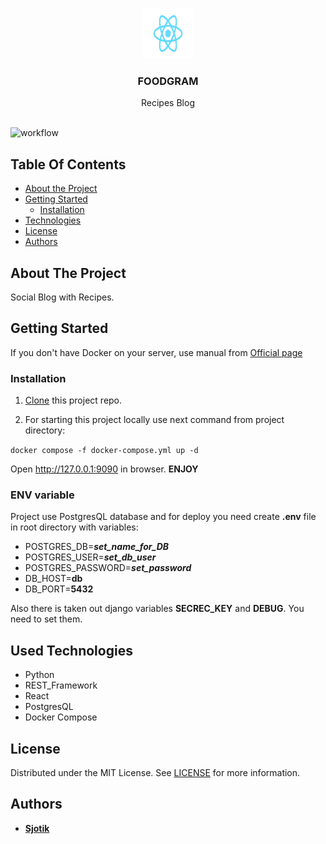 <br/>
<p align="center">
  <a href="https://github.com/sjotik/foodgram-project-react">
    <img src="frontend/src/logo.svg" alt="Logo" width="80" height="80">
  </a>

  <h3 align="center">FOODGRAM</h3>

  <p align="center">
    Recipes Blog
    <br/>
    <br/>
  </p>
</p>

![workflow](https://github.com/sjotik/foodgram-project-react/actions/workflows/main.yml/badge.svg)

## Table Of Contents

* [About the Project](#about-the-project)
* [Getting Started](#getting-started)
  * [Installation](#installation)
* [Technologies](#used-technologies)
* [License](#license)
* [Authors](#authors)

## About The Project

Social Blog with Recipes.

## Getting Started

If you don't have Docker on your server, use manual from [Official page](https://docs.docker.com/engine/install/)

### Installation

1. [Clone](git@github.com:sjotik/foodgram-project-react.git) this project repo.

2. For starting this project locally use next command from project directory:

`docker compose -f docker-compose.yml up -d`

Open http://127.0.0.1:9090 in browser. **ENJOY**

### ENV variable

Project use PostgresQL database and for deploy you need create **.env** file in root directory with variables:
+ POSTGRES_DB=***set_name_for_DB***
+ POSTGRES_USER=***set_db_user***
+ POSTGRES_PASSWORD=***set_password***
+ DB_HOST=**db**
+ DB_PORT=**5432**

Also there is taken out django variables **SECREC_KEY** and **DEBUG**. You need to set them.

## Used Technologies

* Python
* REST_Framework
* React
* PostgresQL
* Docker Compose

## License

Distributed under the MIT License. See [LICENSE](https://github.com/sjotik/foodgram-project-react/blob/main/LICENSE.md) for more information.

## Authors

* [**Sjotik**](https://github.com/sjotik/)

